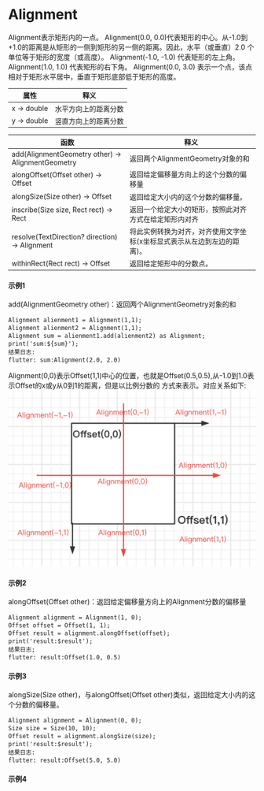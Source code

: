 # Alignment
Alignment表示矩形内的一点。
Alignment(0.0, 0.0)代表矩形的中心。从-1.0到+1.0的距离是从矩形的一侧到矩形的另一侧的距离。因此，水平（或垂直）2.0
个单位等于矩形的宽度（或高度）。
Alignment(-1.0, -1.0) 代表矩形的左上角。
Alignment(1.0, 1.0) 代表矩形的右下角。
Alignment(0.0, 3.0) 表示一个点，该点相对于矩形水平居中，垂直于矩形底部低于矩形的高度。<br>

|属性|释义|
|---|---|
|x → double|水平方向上的距离分数|
|y → double|竖直方向上的距离分数|



|函数|释义|
|---|---|
|add(AlignmentGeometry other) → AlignmentGeometry|返回两个AlignmentGeometry对象的和|
|alongOffset(Offset other) → Offset|返回给定偏移量方向上的这个分数的偏移量|
|alongSize(Size other) → Offset|返回给定大小内的这个分数的偏移量。|
|inscribe(Size size, Rect rect) → Rect|返回一个给定大小的矩形，按照此对齐方式在给定矩形内对齐|
|resolve(TextDirection? direction) → Alignment|将此实例转换为对齐，对齐使用文字坐标(x坐标显式表示从左边到左边的距离)。|
|withinRect(Rect rect) → Offset|返回给定矩形中的分数点。|

#### 示例1
add(AlignmentGeometry other)：返回两个AlignmentGeometry对象的和
```
Alignment alienment1 = Alignment(1,1);
Alignment alienment2 = Alignment(1,1);
Alignment sum = alienment1.add(alienment2) as Alignment;
print('sum:${sum}');
结果日志:
flutter: sum:Alignment(2.0, 2.0)
```
Alignment(0,0)表示Offset(1,1)中心的位置，也就是Offset(0.5,0.5),从-1.0到1.0表示Offset的x或y从0到1的距离，但是以比例分数的
方式来表示。对应关系如下:<br>
![img](https://github.com/DingMouRen/flutter_widget_wiki/raw/master/lib/widget/alignment/res/alignment_1.png)<br>


#### 示例2
alongOffset(Offset other)：返回给定偏移量方向上的Alignment分数的偏移量
```
Alignment alignment = Alignment(1, 0);
Offset offset = Offset(1, 1);
Offset result = alignment.alongOffset(offset);
print('result:$result');
结果日志;
flutter: result:Offset(1.0, 0.5)
```

#### 示例3
alongSize(Size other)，与alongOffset(Offset other)类似，返回给定大小内的这个分数的偏移量。
```
Alignment alignment = Alignment(0, 0);
Size size = Size(10, 10);
Offset result = alignment.alongSize(size);
print('result:$result');
结果日志:
flutter: result:Offset(5.0, 5.0)
```

#### 示例4


